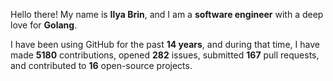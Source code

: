 Hello there! My name is **Ilya Brin**, and I am a **software engineer** with a deep love for **Golang**.

I have been using GitHub for the past **14 years**, and during that time, I have made **5180** contributions, opened **282** issues, submitted **167** pull requests, and contributed to **16** open-source projects.
